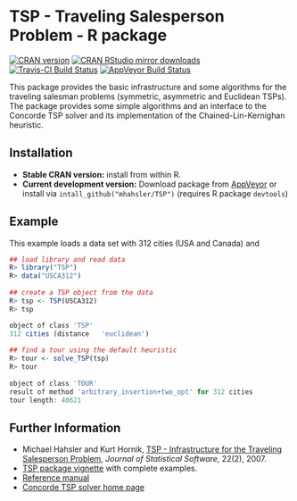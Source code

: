 # TSP - Traveling Salesperson Problem - R package

[![CRAN version](http://www.r-pkg.org/badges/version/TSP)](http://cran.r-project.org/web/packages/TSP/index.html)
[![CRAN RStudio mirror downloads](http://cranlogs.r-pkg.org/badges/TSP)](http://cran.r-project.org/web/packages/TSP/index.html)
[![Travis-CI Build Status](https://travis-ci.org/mhahsler/TSP.svg?branch=master)](https://travis-ci.org/mhahsler/TSP)
[![AppVeyor Build Status](https://ci.appveyor.com/api/projects/status/github/mhahsler/TSP?branch=master&svg=true)](https://ci.appveyor.com/project/mhahsler/TSP)

This package provides the 
basic infrastructure and some algorithms for the traveling
salesman problems (symmetric, asymmetric and Euclidean TSPs). 
The package provides some simple algorithms and
an interface to the Concorde TSP solver and its implementation of the 
Chained-Lin-Kernighan heuristic. 

## Installation

* __Stable CRAN version:__ install from within R.
* __Current development version:__ Download package from [AppVeyor](https://ci.appveyor.com/project/mhahsler/TSP/build/artifacts) or install via `intall_github("mhahsler/TSP")` (requires R package `devtools`) 

## Example

This example loads a data set with 312 cities (USA and Canada) and 
```R
## load library and read data
R> library("TSP")
R> data("USCA312")
 
## create a TSP object from the data 
R> tsp <- TSP(USCA312)
R> tsp

object of class 'TSP'
312 cities (distance   'euclidean')
   
## find a tour using the default heuristic 
R> tour <- solve_TSP(tsp)
R> tour
    
object of class 'TOUR' 
result of method 'arbitrary_insertion+two_opt' for 312 cities
tour length: 40621
```

## Further Information

* Michael Hahsler and Kurt Hornik, [TSP - Infrastructure for the Traveling Salesperson Problem,](http://dx.doi.org/10.18637/jss.v023.i02) _Journal of Statistical Software,_ 22(2), 2007.
* [TSP package vignette](http://cran.r-project.org/web/packages/TSP/vignettes/TSP.pdf) with complete examples.
* [Reference manual](http://cran.r-project.org/web/packages/TSP/TSP.pdf)
* [Concorde TSP solver home page](http://www.tsp.gatech.edu/concorde.html)


